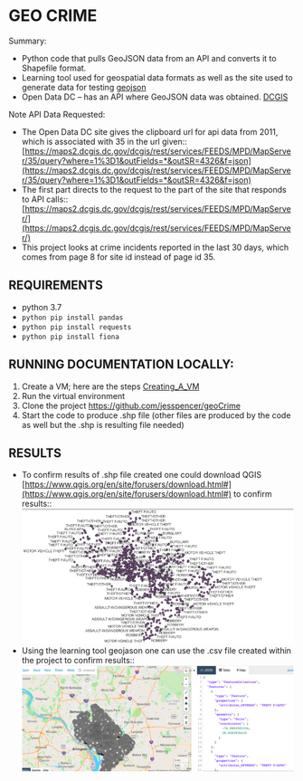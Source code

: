 # GEO CRIME
Summary:
- Python code that pulls GeoJSON data from an API and converts it to Shapefile format.
- Learning tool used for geospatial data formats as well as the site used to generate data for testing [geojson](https://geojson.io/)  
- Open Data DC – has an API where GeoJSON data was obtained. [DCGIS](https://opendata.dc.gov/datasets/DCGIS::crime-incidents-in-2011/api)

Note API Data Requested: 
- The Open Data DC site gives the clipboard url for api data from 2011, which is associated with 35 in the url given:: 
 [https://maps2.dcgis.dc.gov/dcgis/rest/services/FEEDS/MPD/MapServer/35/query?where=1%3D1&outFields=*&outSR=4326&f=json](https://maps2.dcgis.dc.gov/dcgis/rest/services/FEEDS/MPD/MapServer/35/query?where=1%3D1&outFields=*&outSR=4326&f=json) 
- The first part directs to the request to the part of the site that responds to API calls::
[https://maps2.dcgis.dc.gov/dcgis/rest/services/FEEDS/MPD/MapServer/](https://maps2.dcgis.dc.gov/dcgis/rest/services/FEEDS/MPD/MapServer/) 
- This project looks at crime incidents reported in the last 30 days, which comes from page 8 for site id instead of page id 35.

## REQUIREMENTS
- python 3.7
- `python pip install pandas`
- `python pip install requests`
- `python pip install fiona`

## RUNNING DOCUMENTATION LOCALLY:
1. Create a VM; here are the steps [Creating_A_VM](https://github.com/jesspencer/Good-Grub/blob/master/Creating_A_VM.md)
2. Run the virtual environment
3. Clone the project https://github.com/jesspencer/geoCrime
4. Start the code to produce .shp file (other files are produced by the code as well but the .shp is resulting file needed)

## RESULTS
- To confirm results of .shp file created one could download QGIS [https://www.qgis.org/en/site/forusers/download.html#](https://www.qgis.org/en/site/forusers/download.html#) to confirm results::
![data_visual_picture](https://github.com/jesspencer/geoCrime/blob/master/qgis_pic.png?raw=true)
- Using the learning tool geojason one can use the .csv file created within the project to confirm results::
![data_visual_picture](https://github.com/jesspencer/geoCrime/blob/master/geojason_io_pic.png?raw=true)
